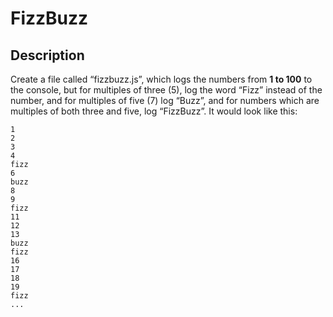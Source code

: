 FizzBuzz
========


Description
-----------

Create a file called “fizzbuzz.js”, which logs the numbers from  **1 to 100** to
the console, but for multiples of three (5), log the word “Fizz” instead of the
number, and for multiples of five (7) log “Buzz”, and for numbers which are 
multiples of both three and five, log “FizzBuzz”.
It would look like this:

```
1
2
3
4
fizz
6
buzz
8
9
fizz
11
12
13
buzz
fizz
16
17
18
19
fizz
...
```
